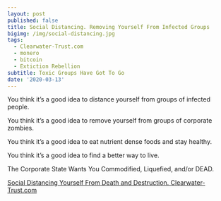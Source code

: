 ```yaml
---
layout: post
published: false
title: Social Distancing. Removing Yourself From Infected Groups
bigimg: /img/social-distancing.jpg
tags:
  - Clearwater-Trust.com
  - monero
  - bitcoin
  - Extiction Rebellion
subtitle: Toxic Groups Have Got To Go
date: '2020-03-13'
---
```

You think it’s a good idea to distance yourself from groups of infected people.

You think it’s a good idea to remove yourself from groups of corporate zombies.

You think it’s a good idea to eat nutrient dense foods and stay healthy.

You think it’s a good idea to find a better way to live.

The Corporate State Wants You Commodified, Liquefied, and/or DEAD.

[Social Distancing Yourself From Death and Destruction. Clearwater-Trust.com](https://clearwater-trust.com)

